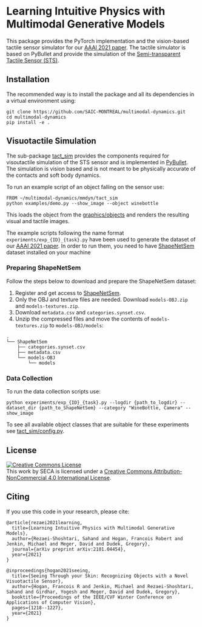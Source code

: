 # Learning Intuitive Physics with Multimodal Generative Models
This package provides the PyTorch implementation and the vision-based tactile sensor 
simulator for our [AAAI 2021 paper](https://arxiv.org/pdf/2101.04454.pdf).
The tactile simulator is based on PyBullet and provide the simulation of the
[Semi-transparent Tactile Sensor (STS)](https://openaccess.thecvf.com/content/WACV2021/papers/Hogan_Seeing_Through_Your_Skin_Recognizing_Objects_With_a_Novel_Visuotactile_WACV_2021_paper.pdf). 

## Installation
The recommended way is to install the package and all its dependencies in a
virtual environment using:
```
git clone https://github.com/SAIC-MONTREAL/multimodal-dynamics.git
cd multimodal-dynamics
pip install -e .
```

## Visuotactile Simulation
The sub-package [tact_sim](TODO) provides the components required for visoutactile simulation
of the STS sensor and is implemented in [PyBullet](https://github.com/bulletphysics/bullet3). 
The simulation is vision based and is not meant to be physically
accurate of the contacts and soft body dynamics. 

To run an example script of an object falling on the sensor use:
```
FROM ~/multimodal-dynamics/mmdyn/tact_sim
python examples/demo.py --show_image --object winebottle
```
This loads the object from the [graphics/objects](TODO) and renders 
the resulting visual and tactile images.

The example scripts following the name format `experiments/exp_{ID}_{task}.py` have been 
used to generate the dataset of our [AAAI 2021 paper](https://arxiv.org/pdf/2101.04454.pdf).
In order to run them, you need to have [ShapeNetSem](https://www.shapenet.org/download/shapenetsem)
dataset installed on your machine

### Preparing ShapeNetSem 
Follow the steps below to download and prepare the ShapeNetSem dataset:
1. Register and get access to [ShapeNetSem](https://www.shapenet.org/download/shapenetsem).
1. Only the OBJ and texture files are needed. Download `models-OBJ.zip` and `models-textures.zip`.
1. Download `metadata.csv` and `categories.synset.csv`.
1. Unzip the compressed files and move the contents of `models-textures.zip` to `models-OBJ/models`:
```
.
└── ShapeNetSem
    ├── categories.synset.csv
    ├── metadata.csv
    └── models-OBJ
        └── models
```

### Data Collection
To run the data collection scripts use:
```
python experiments/exp_{ID}_{task}.py --logdir {path_to_logdir} --dataset_dir {path_to_ShapeNetSem} --category "WineBottle, Camera" --show_image
```
To see all available object classes that are suitable for these experiments see 
[tact_sim/config.py](TODO).  

## License 
<a rel="license" href="http://creativecommons.org/licenses/by-nc/4.0/"><img alt="Creative Commons License" style="border-width:0" src="https://i.creativecommons.org/l/by-nc/4.0/88x31.png" /></a><br />This work by <span xmlns:cc="http://creativecommons.org/ns#" property="cc:attributionName">SECA</span> is licensed under a <a rel="license" href="http://creativecommons.org/licenses/by-nc/4.0/">Creative Commons Attribution-NonCommercial 4.0 International License</a>.

## Citing
If you use this code in your research, please cite:
```
@article{rezaei2021learning,
  title={Learning Intuitive Physics with Multimodal Generative Models},
  author={Rezaei-Shoshtari, Sahand and Hogan, Francois Robert and Jenkin, Michael and Meger, David and Dudek, Gregory},
  journal={arXiv preprint arXiv:2101.04454},
  year={2021}
}
```
```
@inproceedings{hogan2021seeing,
  title={Seeing Through your Skin: Recognizing Objects with a Novel Visuotactile Sensor},
  author={Hogan, Francois R and Jenkin, Michael and Rezaei-Shoshtari, Sahand and Girdhar, Yogesh and Meger, David and Dudek, Gregory},
  booktitle={Proceedings of the IEEE/CVF Winter Conference on Applications of Computer Vision},
  pages={1218--1227},
  year={2021}
}
```
